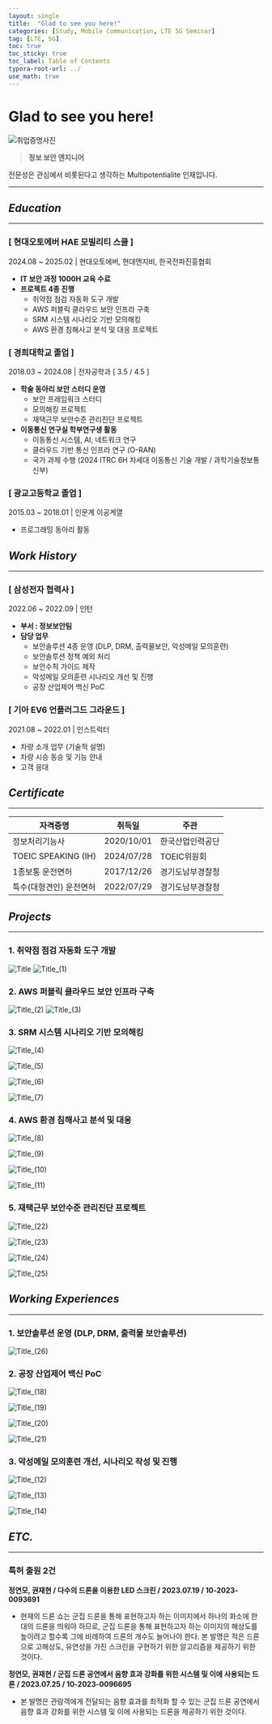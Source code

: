 ```yaml
---
layout: single
title:  "Glad to see you here!"
categories: [Study, Mobile Communication, LTE 5G Seminar]
tag: [LTE, 5G]
toc: true
toc_sticky: true
toc_label: Table of Contents
typora-root-url: ../
use_math: true
---
```

 
# Glad to see you here!

![취업증명사진](/images/2025-03-03-About_me/취업증명사진.jpg)

> **정보 보안 엔지니어**

전문성은 관심에서 비롯된다고 생각하는 Multipotentialite 인재입니다.
> 
---

## ***Education***

---

### **[ 현대오토에버 HAE 모빌리티 스쿨 ]**

2024.08 ~ 2025.02  |  현대오토에버, 현대엔지비, 한국전파진흥협회

- **IT 보안 과정 1000H 교육 수료**
- **프로젝트 4종 진행**
    - 취약점 점검 자동화 도구 개발
    - AWS 퍼블릭 클라우드 보안 인프라 구축
    - SRM 시스템 시나리오 기반 모의해킹
    - AWS 환경 침해사고 분석 및 대응 프로젝트

### **[ 경희대학교 졸업 ]**

2018.03 ~ 2024.08  |  전자공학과 [ 3.5  / 4.5 ] 

- **학술 동아리 보안 스터디 운영**
    - 보안 프레임워크 스터디
    - 모의해킹 프로젝트
    - 재택근무 보안수준 관리진단 프로젝트
- **이동통신 연구실 학부연구생 활동**
    - 이동통신 시스템, AI, 네트워크 연구
    - 클라우드 기반 통신 인프라 연구 (O-RAN)
    - 국가 과제 수행 (2024 ITRC 6H 차세대 이동통신 기술 개발 / 과학기술정보통신부)

### **[ 광교고등학교 졸업 ]**

2015.03 ~ 2018.01  |  인문계 이공계열

- 프로그래밍 동아리 활동

## ***Work History***

---

### **[ 삼성전자 협력사 ]**

2022.06 ~ 2022.09  |  인턴

- **부서 : 정보보안팀**
- **담당 업무**
    - 보안솔루션 4종 운영 (DLP, DRM, 출력물보안, 악성메일 모의훈련)
    - 보안솔루션 정책 예외 처리
    - 보안수칙 가이드 제작
    - 악성메일 모의훈련 시나리오 개선 및 진행
    - 공장 산업제어 백신 PoC

### **[ 기아 EV6 언플러그드 그라운드 ]**

2021.08 ~ 2022.01  |  인스트럭터

- 차량 소개 업무 (기술적 설명)
- 차량 시승 동승 및 기능 안내
- 고객 응대

## ***Certificate***

---

| **자격증명** | **취득일** | **주관** |
| --- | --- | --- |
| 정보처리기능사 | 2020/10/01 | 한국산업인력공단 |
| TOEIC SPEAKING (IH) | 2024/07/28 | TOEIC위원회 |
| 1종보통 운전면허 | 2017/12/26 | 경기도남부경찰청 |
| 특수(대형견인) 운전면허 | 2022/07/29 | 경기도남부경찰청 |

## ***Projects***

---

### **1. 취약점 점검 자동화 도구 개발**

![Title](/images/2025-03-03-About_me/Title.png)
![Title_(1)](/images/2025-03-03-About_me/Title_(1).png)

### **2. AWS 퍼블릭 클라우드 보안 인프라 구축**

![Title_(2)](/images/2025-03-03-About_me/Title_(2).png)
![Title_(3)](/images/2025-03-03-About_me/Title_(3).png)

### **3. SRM 시스템 시나리오 기반 모의해킹**

![Title_(4)](/images/2025-03-03-About_me/Title_(4).png)

![Title_(5)](/images/2025-03-03-About_me/Title_(5).png)

![Title_(6)](/images/2025-03-03-About_me/Title_(6).png)

![Title_(7)](/images/2025-03-03-About_me/Title_(7).png)

### **4. AWS 환경 침해사고 분석 및 대응**

![Title_(8)](/images/2025-03-03-About_me/Title_(8).png)

![Title_(9)](/images/2025-03-03-About_me/Title_(9).png)

![Title_(10)](/images/2025-03-03-About_me/Title_(10).png)

![Title_(11)](/images/2025-03-03-About_me/Title_(11).png)

### **5. 재택근무 보안수준 관리진단 프로젝트**

![Title_(22)](/images/2025-03-03-About_me/Title_(22).png)

![Title_(23)](/images/2025-03-03-About_me/Title_(23).png)

![Title_(24)](/images/2025-03-03-About_me/Title_(24).png)

![Title_(25)](/images/2025-03-03-About_me/Title_(25).png)

## ***Working Experiences***

---

### **1. 보안솔루션 운영 (DLP, DRM, 출력물 보안솔루션)**

![Title_(26)](/images/2025-03-03-About_me/Title_(26).png)

### **2. 공장 산업제어 백신 PoC**

![Title_(18)](/images/2025-03-03-About_me/Title_(18).png)

![Title_(19)](/images/2025-03-03-About_me/Title_(19).png)

![Title_(20)](/images/2025-03-03-About_me/Title_(20).png)

![Title_(21)](/images/2025-03-03-About_me/Title_(21).png)

### **3. 악성메일 모의훈련 개선, 시나리오 작성 및 진행**

![Title_(12)](/images/2025-03-03-About_me/Title_(12).png)

![Title_(13)](/images/2025-03-03-About_me/Title_(13).png)

![Title_(14)](/images/2025-03-03-About_me/Title_(14).png)

## ***ETC.***

---

### **특허 출원 2건**

**정연모, 권재현 / 다수의 드론을 이용한 LED 스크린 / 2023.07.19 / 10-2023-0093691**

- 현재의 드론 쇼는 군집 드론을 통해 표현하고자 하는 이미지에서 하나의 화소에 한 대의 드론을 띄워야 하므로, 군집 드론을 통해 표현하고자 하는 이미지의 해상도를 높이려고 할수록 그에 비례하여 드론의 개수도 늘어나야 한다. 본 발명은 적은 드론으로 고해상도, 유연성을 가진 스크린을 구현하기 위한 알고리즘을 제공하기 위한 것이다.

**정연모, 권재현 / 군집 드론 공연에서 음향 효과 강화를 위한 시스템 및 이에 사용되는 드론 / 2023.07.25 / 10-2023-0096695**

- 본 발명은 관람객에게 전달되는 음향 효과를 최적화 할 수 있는 군집 드론 공연에서 음향 효과 강화를 위한 시스템 및 이에 사용되는 드론을 제공하기 위한 것이다.
